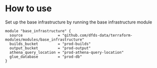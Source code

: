 # How to use

Set up the base infrastructure by running the base infrastructure module

``` hcl
module "base_infrastructure" {
  source                = "github.com/dfds-data/terraform-modules/modules/base_infrastructure"
  builds_bucket         = "prod-builds"
  output_bucket         = "prod-output"
  athena_query_location = "prod-athena-query-location"
  glue_database         = "prod-db"
}
```